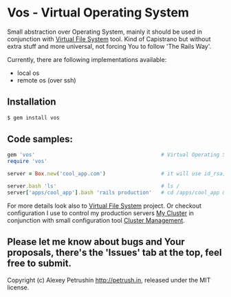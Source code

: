 # Vos - Virtual Operating System

Small abstraction over Operating System, mainly it should be used in conjunction with [Virtual File System][vfs] tool. Kind of
Capistrano but without extra stuff and more universal, not forcing You to follow 'The Rails Way'.

Currently, there are following implementations available:

- local os
- remote os (over ssh)

## Installation

```bash
$ gem install vos
```

## Code samples:

```ruby
gem 'vos'                                         # Virtual Operating System
require 'vos'

server = Box.new('cool_app.com')                  # it will use id_rsa, or You can add {user: 'me', password: 'secret'}

server.bash 'ls'                                  # ls /
server['apps/cool_app'].bash 'rails production'   # cd /apps/cool_app && rails production
```

For more details look also to [Virtual File System][vfs] project.
Or checkout configuration I use to control my production servers [My Cluster][my_cluster] in conjunction with small
configuration tool [Cluster Management][cluster_management].

## Please let me know about bugs and Your proposals, there's the 'Issues' tab at the top, feel free to submit.

Copyright (c) Alexey Petrushin http://petrush.in, released under the MIT license.

[vfs]: http://github.com/alexeypetrushin/vfs
[cluster_management]: http://github.com/alexeypetrushin/cluster_management
[my_cluster]: http://github.com/alexeypetrushin/my_cluster